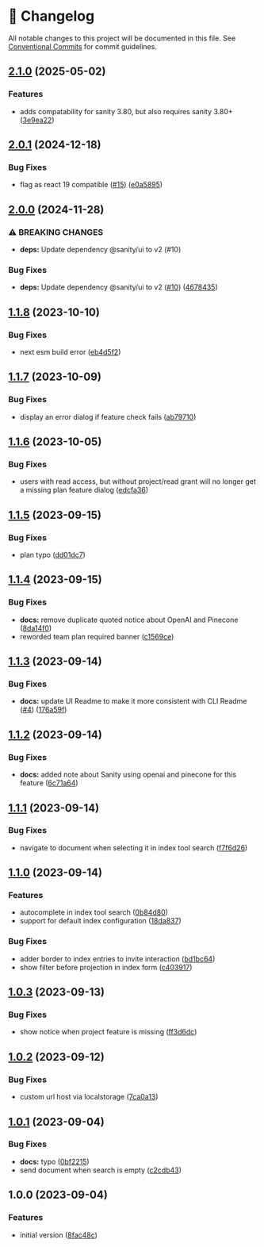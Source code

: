 <!-- markdownlint-disable --><!-- textlint-disable -->

# 📓 Changelog

All notable changes to this project will be documented in this file. See
[Conventional Commits](https://conventionalcommits.org) for commit guidelines.

## [2.1.0](https://github.com/sanity-io/embeddings-index-ui/compare/v2.0.1...v2.1.0) (2025-05-02)

### Features

- adds compatability for sanity 3.80, but also requires sanity 3.80+ ([3e9ea22](https://github.com/sanity-io/embeddings-index-ui/commit/3e9ea227317e865caee0fddd0b577da266319d33))

## [2.0.1](https://github.com/sanity-io/embeddings-index-ui/compare/v2.0.0...v2.0.1) (2024-12-18)

### Bug Fixes

- flag as react 19 compatible ([#15](https://github.com/sanity-io/embeddings-index-ui/issues/15)) ([e0a5895](https://github.com/sanity-io/embeddings-index-ui/commit/e0a5895e1cfac6cbc7a5aeb4fdcfbc11a4dc94de))

## [2.0.0](https://github.com/sanity-io/embeddings-index-ui/compare/v1.1.8...v2.0.0) (2024-11-28)

### ⚠ BREAKING CHANGES

- **deps:** Update dependency @sanity/ui to v2 (#10)

### Bug Fixes

- **deps:** Update dependency @sanity/ui to v2 ([#10](https://github.com/sanity-io/embeddings-index-ui/issues/10)) ([4678435](https://github.com/sanity-io/embeddings-index-ui/commit/4678435809d43f6a2d6e239852888ffb8f71be19))

## [1.1.8](https://github.com/sanity-io/embeddings-index-ui/compare/v1.1.7...v1.1.8) (2023-10-10)

### Bug Fixes

- next esm build error ([eb4d5f2](https://github.com/sanity-io/embeddings-index-ui/commit/eb4d5f272ecadf4b271d58b89ee34145f789316b))

## [1.1.7](https://github.com/sanity-io/embeddings-index-ui/compare/v1.1.6...v1.1.7) (2023-10-09)

### Bug Fixes

- display an error dialog if feature check fails ([ab79710](https://github.com/sanity-io/embeddings-index-ui/commit/ab797104079f05d7ad97a18a70ebba128560f2f2))

## [1.1.6](https://github.com/sanity-io/embeddings-index-ui/compare/v1.1.5...v1.1.6) (2023-10-05)

### Bug Fixes

- users with read access, but without project/read grant will no longer get a missing plan feature dialog ([edcfa36](https://github.com/sanity-io/embeddings-index-ui/commit/edcfa36f4a4ccea8f5342f2eeaa10db46bbb6c58))

## [1.1.5](https://github.com/sanity-io/embeddings-index-ui/compare/v1.1.4...v1.1.5) (2023-09-15)

### Bug Fixes

- plan typo ([dd01dc7](https://github.com/sanity-io/embeddings-index-ui/commit/dd01dc73b88e5b8716c8196f527b51de2140e8e4))

## [1.1.4](https://github.com/sanity-io/embeddings-index-ui/compare/v1.1.3...v1.1.4) (2023-09-15)

### Bug Fixes

- **docs:** remove duplicate quoted notice about OpenAI and Pinecone ([8da14f0](https://github.com/sanity-io/embeddings-index-ui/commit/8da14f061b26310dcec8efa9abfa59561eee37fe))
- reworded team plan required banner ([c1569ce](https://github.com/sanity-io/embeddings-index-ui/commit/c1569ce451d2279f1d711379107ddba3ca2d28aa))

## [1.1.3](https://github.com/sanity-io/embeddings-index-ui/compare/v1.1.2...v1.1.3) (2023-09-14)

### Bug Fixes

- **docs:** update UI Readme to make it more consistent with CLI Readme ([#4](https://github.com/sanity-io/embeddings-index-ui/issues/4)) ([176a59f](https://github.com/sanity-io/embeddings-index-ui/commit/176a59faf97be5490ae0a0b1d58d7d96712a285c))

## [1.1.2](https://github.com/sanity-io/embeddings-index-ui/compare/v1.1.1...v1.1.2) (2023-09-14)

### Bug Fixes

- **docs:** added note about Sanity using openai and pinecone for this feature ([6c71a64](https://github.com/sanity-io/embeddings-index-ui/commit/6c71a64e6ce0ed2ccbfd77750ce4af4182b04a0a))

## [1.1.1](https://github.com/sanity-io/embeddings-index-ui/compare/v1.1.0...v1.1.1) (2023-09-14)

### Bug Fixes

- navigate to document when selecting it in index tool search ([f7f6d26](https://github.com/sanity-io/embeddings-index-ui/commit/f7f6d26e1a5c3ae2d8a0adfaed2e30c4faf71ba0))

## [1.1.0](https://github.com/sanity-io/embeddings-index-ui/compare/v1.0.3...v1.1.0) (2023-09-14)

### Features

- autocomplete in index tool search ([0b84d80](https://github.com/sanity-io/embeddings-index-ui/commit/0b84d80e63d1cde83856d2443c2731fdd67a7654))
- support for default index configuration ([18da837](https://github.com/sanity-io/embeddings-index-ui/commit/18da837aabcaa9b64233d16167e4aa32d562f09c))

### Bug Fixes

- adder border to index entries to invite interaction ([bd1bc64](https://github.com/sanity-io/embeddings-index-ui/commit/bd1bc64c7ee988bef390ec5e5465f32d5eb4b611))
- show filter before projection in index form ([c403917](https://github.com/sanity-io/embeddings-index-ui/commit/c4039177e6824fcea5c2936df899ea7235813e42))

## [1.0.3](https://github.com/sanity-io/embeddings-index-ui/compare/v1.0.2...v1.0.3) (2023-09-13)

### Bug Fixes

- show notice when project feature is missing ([ff3d6dc](https://github.com/sanity-io/embeddings-index-ui/commit/ff3d6dc79c3944c9a6e938ae6a3059d108d2722b))

## [1.0.2](https://github.com/sanity-io/embeddings-index-ui/compare/v1.0.1...v1.0.2) (2023-09-12)

### Bug Fixes

- custom url host via localstorage ([7ca0a13](https://github.com/sanity-io/embeddings-index-ui/commit/7ca0a132007dab02f1b0c682a6f309f4cf6fe460))

## [1.0.1](https://github.com/sanity-io/embeddings-index-ui/compare/v1.0.0...v1.0.1) (2023-09-04)

### Bug Fixes

- **docs:** typo ([0bf2215](https://github.com/sanity-io/embeddings-index-ui/commit/0bf2215eebf946e60b0af4afeda365d307b64c7e))
- send document when search is empty ([c2cdb43](https://github.com/sanity-io/embeddings-index-ui/commit/c2cdb436b5ae0a08d14bfb16ad2b039f78558134))

## 1.0.0 (2023-09-04)

### Features

- initial version ([8fac48c](https://github.com/sanity-io/embeddings-index-ui/commit/8fac48cba2405430681c43904fc1b11ffa95b761))
